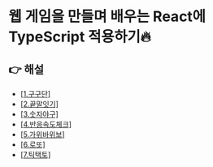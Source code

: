 # 웹 게임을 만들며 배우는 React에 TypeScript 적용하기🔥

## 👉 해설

- [\[1.구구단\]](https://blog.naver.com/tlsgkdals71/222664219038)
- [\[2.끝말잇기\]](https://blog.naver.com/tlsgkdals71/222664224558)
- [\[3.숫자야구\]](https://blog.naver.com/tlsgkdals71/222664229325)
- [\[4.반응속도체크\]](https://blog.naver.com/tlsgkdals71/222679233515)
- [\[5.가위바위보\]](https://blog.naver.com/tlsgkdals71/222679983324)
- [\[6.로또\]](https://blog.naver.com/tlsgkdals71/222687063583)
- [\[7.틱택토\]](https://blog.naver.com/tlsgkdals71/222688482302)
